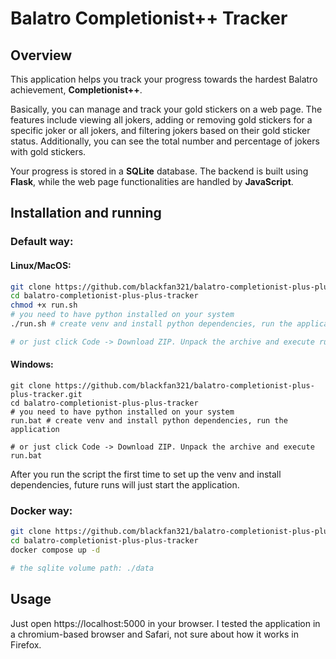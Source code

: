 # Balatro Completionist++ Tracker

## Overview

This application helps you track your progress towards the hardest Balatro achievement, **Completionist++**.

Basically, you can manage and track your gold stickers on a web page. The features include viewing all jokers, adding or removing gold stickers for a specific joker or all jokers, and filtering jokers based on their gold sticker status. Additionally, you can see the total number and percentage of jokers with gold stickers.

Your progress is stored in a **SQLite** database. The backend is built using **Flask**, while the web page functionalities are handled by **JavaScript**.


## Installation and running

### Default way:
#### Linux/MacOS:

```bash
git clone https://github.com/blackfan321/balatro-completionist-plus-plus-tracker.git
cd balatro-completionist-plus-plus-tracker
chmod +x run.sh
# you need to have python installed on your system
./run.sh # create venv and install python dependencies, run the application

# or just click Code -> Download ZIP. Unpack the archive and execute run.sh
```

#### Windows:
```shell
git clone https://github.com/blackfan321/balatro-completionist-plus-plus-tracker.git
cd balatro-completionist-plus-plus-tracker
# you need to have python installed on your system
run.bat # create venv and install python dependencies, run the application

# or just click Code -> Download ZIP. Unpack the archive and execute run.bat
```
After you run the script the first time to set up the venv and install dependencies, future runs will just start the application.

### Docker way:

```bash
git clone https://github.com/blackfan321/balatro-completionist-plus-plus-tracker.git
cd balatro-completionist-plus-plus-tracker
docker compose up -d

# the sqlite volume path: ./data
```


## Usage
Just open https://localhost:5000 in your browser. I tested the application in a chromium-based browser and Safari, not sure about how it works in Firefox. 
